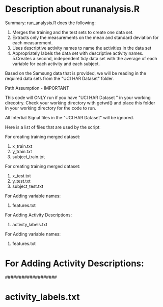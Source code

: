 Description about runanalysis.R
=======
Summary: 
run_analysis.R does the following: 

 1. Merges the training and the test sets to create one data set.
 2. Extracts only the measurements on the mean and standard deviation for each measurement. 
 3. Uses descriptive activity names to name the activities in the data set
 4. Appropriately labels the data set with descriptive activity names. 
 5.Creates a second, independent tidy data set with the average of each variable for each activity and each subject. 

Based on the Samsung data that is provided, we will be reading in the required data sets from the "UCI HAR Dataset" folder.

Path Assumption - IMPORTANT

This code will ONLY run if you have "UCI HAR Dataset " in your working direcotry.
Check your working directory with getwd() and place this folder in your working directory for the code to run.

All Intertial Signal files in the "UCI HAR Dataset"  will be ignored.

Here is a list of files that are used by the script: 
 
 For creating training merged dataset:
 1. x_train.txt
 2. y_train.txt
 3. subject_train.txt
 

 For creating training merged dataset:
 1. x_test.txt
 2. y_test.txt
 3. subject_test.txt

 For Adding variable names:

 1. features.txt


 For Adding Activity Descriptions:

 1. activity_labels.txt
 
 
 For Adding variable names:
 
 1. features.txt


# For Adding Activity Descriptions:
###################
# activity_labels.txt
